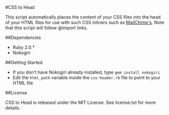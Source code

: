#CSS to Head

This script automatically places the content of your CSS files into the head of your HTML files for use with such CSS inliners such as [MailChimp's](http://templates.mailchimp.com/resources/inline-css/). Note that this script will follow @import links.

##Dependencies

* Ruby 2.0.*
* Nokogiri

##Getting Started

* If you don't have Nokogiri already installed, type `gem install nokogiri`
* Edit the `html_path` variable inside the `css-header.rb` file to point to your HTML file

##License

CSS to Head is released under the MIT License. See license.txt for more details.